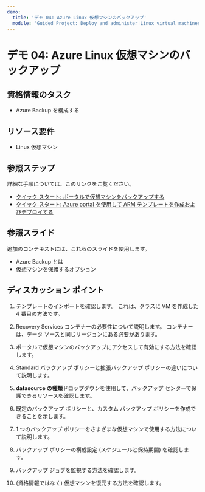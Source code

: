 ```yaml
---
demo:
  title: 'デモ 04: Azure Linux 仮想マシンのバックアップ'
  module: 'Guided Project: Deploy and administer Linux virtual machines'
---
```


# デモ 04: Azure Linux 仮想マシンのバックアップ

## 資格情報のタスク

+ Azure Backup を構成する 

## リソース要件

+ Linux 仮想マシン

## 参照ステップ

詳細な手順については、このリンクをご覧ください。

+ [クイック スタート: ポータルで仮想マシンをバックアップする](https://learn.microsoft.com/azure/backup/quick-backup-vm-portal)
+ [クイック スタート: Azure portal を使用して ARM テンプレートを作成およびデプロイする](https://learn.microsoft.com/azure/azure-resource-manager/templates/quickstart-create-templates-use-the-portal)

## 参照スライド

追加のコンテキストには、これらのスライドを使用します。  

+ Azure Backup とは
+ 仮想マシンを保護するオプション

## ディスカッション ポイント

1. テンプレートのインポートを確認します。 これは、クラスに VM を作成した 4 番目の方法です。
   
1. Recovery Services コンテナーの必要性について説明します。 コンテナーは、データ ソースと同じリージョンにある必要があります。 

1. ポータルで仮想マシンのバックアップにアクセスして有効にする方法を確認します。 

1. Standard バックアップ ポリシーと拡張バックアップ ポリシーの違いについて説明します。 

1. **datasource の種類**ドロップダウンを使用して、バックアップ センターで保護できるリソースを確認します。

1. 既定のバックアップ ポリシーと、カスタム バックアップ ポリシーを作成できることを示します。

1. 1 つのバックアップ ポリシーをさまざまな仮想マシンで使用する方法について説明します。

1. バックアップ ポリシーの構成設定 (スケジュールと保持期間) を確認します。

1. バックアップ ジョブを監視する方法を確認します。

1. (資格情報ではなく) 仮想マシンを復元する方法を確認します。 
